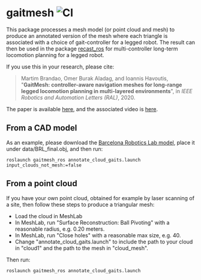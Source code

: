 # gaitmesh ![CI](https://github.com/ori-drs/gaitmesh/workflows/CI/badge.svg)

This package processes a mesh model (or point cloud and mesh) to produce an annotated version of the mesh where each triangle is associated with a choice of gait-controller for a legged robot.
The result can then be used in the package [recast_ros](https://github.com/ori-drs/recast_ros) for multi-controller long-term locomotion planning for a legged robot.

If you use this in your research, please cite:

> Martim Brandao, Omer Burak Aladag, and Ioannis Havoutis, "**GaitMesh: controller-aware navigation meshes for long-range legged locomotion planning in multi-layered environments**", in *IEEE Robotics and Automation Letters (RAL)*, 2020.

The paper is available [here](https://www.martimbrandao.com/papers/Brandao2020-ral.pdf), and the associated video is [here](https://www.youtube.com/watch?v=_BlhgTmFCOo).

## From a CAD model

As an example, please download the [Barcelona Robotics Lab model](https://www.iri.upc.edu/research/webprojects/pau/datasets/BRL/zip/BRL_obj_wireframe.zip), place it under data/BRL_final.obj, and then run:

```
roslaunch gaitmesh_ros annotate_cloud_gaits.launch input_clouds_not_mesh:=false
```

## From a point cloud

If you have your own point cloud, obtained for example by laser scanning of a site, then follow these steps to produce a triangular mesh:

- Load the cloud in MeshLab
- In MeshLab, run "Surface Reconstruction: Ball Pivoting" with a reasonable radius, e.g. 0.20 meters.
- In MeshLab, run "Close holes" with a reasonable max size, e.g. 40.
- Change "annotate_cloud_gaits.launch" to include the path to your cloud in "cloud1" and the path to the mesh in "cloud_mesh".

Then run:

```
roslaunch gaitmesh_ros annotate_cloud_gaits.launch
```

